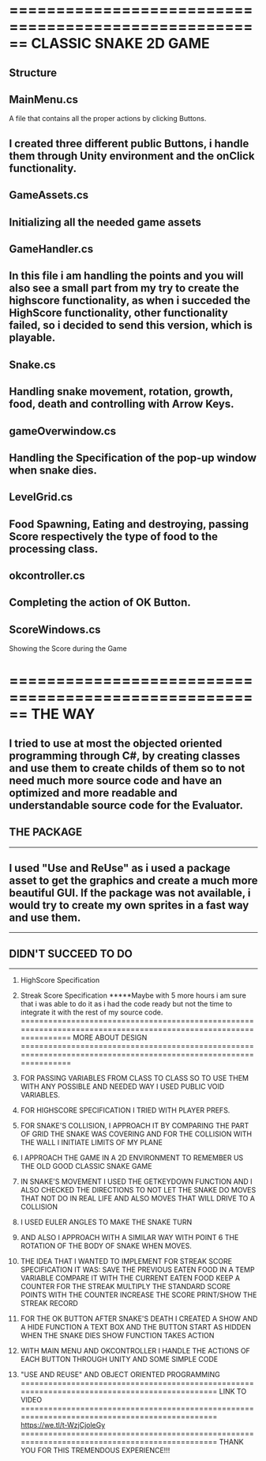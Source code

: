 ======================================================
CLASSIC SNAKE 2D GAME
======================================================
Structure
------------------------------------------------------
MainMenu.cs
------------------------------------------------------
A file that contains all the proper actions by clicking Buttons.

I created three different public Buttons, i handle them through Unity
environment and the onClick functionality.
------------------------------------------------------
GameAssets.cs
------------------------------------------------------
Initializing all the needed game assets
------------------------------------------------------
GameHandler.cs
------------------------------------------------------
In this file i am handling the points and you will also see a small part from my try
to create the highscore functionality, as when i succeded the HighScore functionality, other functionality failed, 
so i decided to send this version, which is playable.
------------------------------------------------------
Snake.cs
------------------------------------------------------
Handling snake movement, rotation, growth, food, death and
controlling with Arrow Keys.
------------------------------------------------------
gameOverwindow.cs
------------------------------------------------------
Handling the Specification of the pop-up window when snake dies.
------------------------------------------------------
LevelGrid.cs
------------------------------------------------------
Food Spawning, Eating and destroying, passing Score respectively the type of food
to the processing class.
------------------------------------------------------
okcontroller.cs
------------------------------------------------------
Completing the action of OK Button.
------------------------------------------------------
ScoreWindows.cs
------------------------------------------------------
Showing the Score during the Game

======================================================
THE WAY
======================================================
I tried to use at most the objected oriented programming through C#, by creating classes and use them
to create childs of them so to not need much more source code and have an optimized and more readable and understandable
source code for the Evaluator.
----------------------------------------------------------------------------------------------------------------
THE PACKAGE
----------------------------------------------------------------------------------------------------------------
----------------------------------------------------------------------------------------------------------------
I used "Use and ReUse" as i used a package asset to get the graphics and create a much more beautiful GUI.
If the package was not available, i would try to create my own sprites in a fast way and use them.
----------------------------------------------------------------------------------------------------------------
----------------------------------------------------------------------------------------------------------------
DIDN'T SUCCEED TO DO
----------------------------------------------------------------------------------------------------------------
----------------------------------------------------------------------------------------------------------------
1. HighScore Specification
2. Streak Score Specification
*****Maybe with 5 more hours i am sure that i was able to do it as i had the code ready but not the time to integrate it with the rest of my source code.
=================================================================================================================
MORE ABOUT DESIGN
=================================================================================================================
1. FOR PASSING VARIABLES FROM CLASS TO CLASS SO TO USE THEM WITH ANY POSSIBLE AND NEEDED WAY
I USED PUBLIC VOID VARIABLES.

2. FOR HIGHSCORE SPECIFICATION I TRIED WITH PLAYER PREFS.

3. FOR SNAKE'S COLLISION, I APPROACH IT BY COMPARING THE PART OF GRID THE SNAKE WAS COVERING AND FOR THE
COLLISION WITH THE WALL I INITIATE LIMITS OF MY PLANE

4. I APPROACH THE GAME IN A 2D ENVIRONMENT TO REMEMBER US THE OLD GOOD CLASSIC SNAKE GAME

5. IN SNAKE'S MOVEMENT I USED THE GETKEYDOWN FUNCTION AND I ALSO CHECKED THE DIRECTIONS TO NOT LET THE SNAKE
DO MOVES THAT NOT DO IN REAL LIFE AND ALSO MOVES THAT WILL DRIVE TO A COLLISION

6. I USED EULER ANGLES TO MAKE THE SNAKE TURN

7. AND ALSO I APPROACH WITH A SIMILAR WAY WITH POINT 6 THE ROTATION OF THE BODY OF SNAKE WHEN MOVES.

8. THE IDEA THAT I WANTED TO IMPLEMENT FOR STREAK SCORE SPECIFICATION IT WAS:
	SAVE THE PREVIOUS EATEN FOOD IN A TEMP VARIABLE
	COMPARE IT WITH THE CURRENT EATEN FOOD
	KEEP A COUNTER FOR THE STREAK
	MULTIPLY THE STANDARD SCORE POINTS WITH THE COUNTER
	INCREASE THE SCORE
	PRINT/SHOW THE STREAK RECORD

9. FOR THE OK BUTTON AFTER SNAKE'S DEATH
	I CREATED A SHOW AND A HIDE FUNCTION
	A TEXT BOX AND THE BUTTON START AS HIDDEN
	WHEN THE SNAKE DIES
	SHOW FUNCTION TAKES ACTION

10. WITH MAIN MENU AND OKCONTROLLER I HANDLE THE ACTIONS OF EACH BUTTON
	THROUGH UNITY
	AND SOME SIMPLE CODE

11. "USE AND REUSE" AND OBJECT ORIENTED PROGRAMMING
==============================================================================================
LINK TO VIDEO
==============================================================================================
	https://we.tl/t-WzjCjoleGy
==============================================================================================
THANK YOU FOR THIS TREMENDOUS EXPERIENCE!!!
